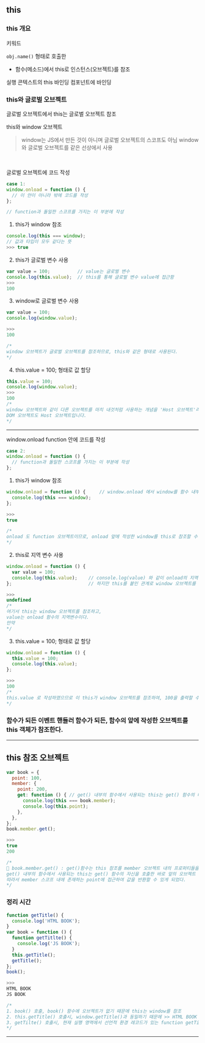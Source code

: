 ## this

### this 개요

키워드 <br/>

`obj.name()` 형태로 호출한

- 함수(메소드)에서 this로 인스턴스(오브젝트)를 참조

실행 콘텍스트의 this 바인딩 컴포넌트에 바인딩

### this와 글로벌 오브젝트

글로벌 오브젝트에서 this는 글로벌 오브젝트 참조 <br/>

this와 window 오브젝트

> window는 JS에서 만든 것이 아니며 글로벌 오브젝트의 스코프도 아님
> window와 글로벌 오브젝트를 같은 선상에서 사용

<br/>

글로벌 오브젝트에 코드 작성

```js
case 1:
window.onload = function () {
  // 이 안이 아니라 밖에 코드를 작성
};

// function과 돌일한 스코프를 가지는 이 부분에 작성
```

1. this가 window 참조

```js
console.log(this === window);
// 값과 타입이 모두 같다는 뜻
>>> true
```

2. this가 글로벌 변수 사용

```js
var value = 100;          // value는 글로벌 변수
console.log(this.value);  // this를 통해 글로벌 변수 value에 접근함
>>>
100
```

3. window로 글로벌 변수 사용

```js
var value = 100;
console.log(window.value);

>>>
100

/*
window 오브젝트가 글로벌 오브젝트를 참조하므로, this와 같은 형태로 사용된다.
*/
```

4. this.value = 100; 형태로 값 할당

```js
this.value = 100;
console.log(window.value);
>>>
100
/*
window 오브젝트와 같이 다른 오브젝트를 마치 내것처럼 사용하는 개념을 'Host 오브젝트'라고 하비다.
DOM 오브젝트도 Host 오브젝트입니다.
*/
```

<hr/>

window.onload function 안에 코드를 작성

```js
case 2:
window.onload = function () {
  // function과 돌일한 스코프를 가지는 이 부분에 작성
};
```

1. this가 window 참조

```js
window.onload = function () {     // window.onload 에서 window를 함수 내부에서 참조 가능하다는 의미
  console.log(this === window);
};

>>>
true

/*
onload 도 function 오브젝트이므로, onload 앞에 작성한 window를 this로 참조할 수 있다.
*/
```

2. this로 지역 변수 사용

```js
window.onload = function () {
  var value = 100;
  console.log(this.value);    // console.log(value) 와 같이 onload의 지역변수인 value만 선언했다면 값이 나왔을 것
};                            // 하지만 this를 붙인 관계로 window 오브젝트를 참조하였기 때문에 식 밖의 value가 선언되지 않았으므로, undefined 반환

>>>
undefined
/*
여기서 this는 window 오브젝트를 참조하고,
value는 onload 함수의 지역변수이다.
만약
*/
```

3. this.value = 100; 형태로 값 할당

```js
window.onload = function () {
  this.value = 100;
  console.log(this.value);
};

>>>
100
/*
this.value 로 작성하였으므로 이 this가 window 오브젝트를 참조하여, 100을 출력할 수 있었다.
*/
```

<h3>함수가 되든 이벤트 핸들러 함수가 되든, 함수의 앞에 작성한 오브젝트를 this 객체가 참조한다. </h3>

<hr/>

<h2>this 참조 오브젝트</h2>

```js
var book = {
  point: 100,
  member: {
    point: 200,
    get: function () { // get() 내부의 함수에서 사용되는 this는 get() 함수의 바로 위인 member 오브젝트를 참조한다.
      console.log(this === book.member);
      console.log(this.point);
    },
  },
};
book.member.get();

>>>
true
200

/*
🌟 book.member.get() : get()함수는 this 참조를 member 오브젝트 내의 프로퍼티들을 참조한다. 🌟
get() 내부의 함수에서 사용되는 this는 get() 함수의 자신을 호출한 바로 앞의 오브젝트 (여기서는 member)를 참조한다.
따라서 member 스코프 내에 존재하는 point에 접근하여 값을 반환할 수 있게 되었다.
*/
```

<h3> 정리 시간</h3>

```js
function getTitle() {
  console.log('HTML BOOK');
}
var book = function () {
  function getTitlte() {
    console.log('JS BOOK');
  }
  this.getTitle();
  getTitle();
};
book();

>>>
HTML BOOK
JS BOOK

/*
1. book() 호출, book() 함수에 오브젝트가 없기 때문에 this는 window를 참조
2. this.getTitle() 호출시, window.getTitle()과 동일하기 때문에 >> HTML BOOK 출력
3. getTilte() 호출시, 현재 실행 영역에서 선언적 환경 레코드가 있는 function getTilte()를 먼저 호출 >> JS BOOK 출력
*/
```

<hr/>
